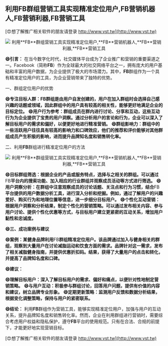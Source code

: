 ## **利用**FB**群组营销工具实现精准定位用户,**FB**营销机器人,**FB**营销利器,**FB**营销工具**

[😍想了解推广相关软件的朋友请登录 http://www.vst.tw](http://www.vst.tw)

 <center><img src="https://vst.tw/MP4/tuiguang/png/1.png" alt="利用**FB**群组营销工具实现精准定位用户,**FB**营销机器人,**FB**营销利器,**FB**营销工具"></center>

**😄引言：**
在当今数字化时代，社交媒体平台成为了企业推广和营销的重要渠道之一。Facebook（简称**FB**）作为全球最大的社交网络平台之一，拥有庞大的用户基础和丰富的用户数据，为企业提供了极大的市场潜力。其中，**FB**群组作为一个具有精准定位用户的工具，为企业营销带来了独特的优势。

一、群组定位用户的优势

**😄专注目标人群：**FB**群组是由用户自发创建的，用户在加入群组时会选择自己感兴趣的话题或领域，因此群组中的用户具有较高的相关性，能够更好地满足企业的目标定位。**
**😄用户行为参考：群组成员在群内进行讨论、分享和互动，这些互动行为为企业提供了宝贵的用户洞察。通过分析用户的言论和行为，企业可以深入了解目标用户的需求和偏好，以便更好地进行精准营销。**
**😄群组影响力：群组中的一些活跃用户往往具有较高的影响力和口碑效应，他们的推荐和评价能够对其他群组成员产生积极的影响，进而提升品牌知名度和销售转化率。**

二、利用**FB**群组进行精准定位用户的方法

 <center><img src="https://vst.tw/MP4/tuiguang/png/7.png" alt="利用**FB**群组营销工具实现精准定位用户,**FB**营销机器人,**FB**营销利器,**FB**营销工具"></center>

**😄目标群组筛选：根据企业的产品或服务特点，选择与之相关的群组。可以通过**FB**平台内的搜索功能、加入相应的行业群组并观察成员活动等方式进行筛选。**
**😄用户洞察分析：在群组中注意观察成员的讨论话题、关注点和行为习惯，结合**FB**平台提供的用户数据分析工具，进行深入分析和挖掘。例如，通过了解用户的兴趣爱好、购买行为和地理位置等信息，进一步细分目标用户。**
**😄个性化互动营销：根据用户洞察和分析结果，制定个性化的营销策略。可以通过发布相关内容、参与用户讨论、提供个性化优惠等方式，与目标用户建立更紧密的互动关系，增加用户黏性和忠诚度。**

**😄三、成功案例与建议**

**😄案例：某健身品牌利用**FB**群组精准定位用户。该品牌通过加入与健身相关的群组，观察到大量用户在讨论减脂运动和饮食方面的需求。品牌针对这一需求，发布了相关减脂健身指南，并提供优惠折扣码。结果，获得了大量用户的点击和转化，并提高了品牌知名度和口碑。**

**😄建议：**

**😄理解目标用户：深入了解目标用户的需求、偏好和痛点，以便针对性地制定营销策略。**
**😄与用户互动：积极参与群组讨论，回答用户问题，提供有价值的内容和建议，树立品牌专业形象。**
**😄定期更新策略：监测用户反馈和数据分析结果，根据变化调整策略，保持与用户的紧密联系。**

**😄结论：**
利用**FB**群组作为营销工具，能够实现精准定位用户，加强与用户的互动关系，提升品牌知名度和销售转化率。然而，企业在利用群组进行营销时，需要综合考虑用户权益和隐私保护，遵守**FB**平台的使用规范。只有在合法、合规的前提下，才能更好地实现营销目标。

[😍想了解推广相关软件的朋友请登录 http://www.vst.tw](http://www.vst.tw)



